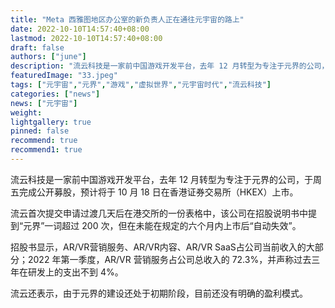 ```yaml
---
title: "Meta 西雅图地区办公室的新负责人正在通往元宇宙的路上"
date: 2022-10-10T14:57:40+08:00
lastmod: 2022-10-10T14:57:40+08:00
draft: false
authors: ["june"]
description: "流云科技是一家前中国游戏开发平台，去年 12 月转型为专注于元界的公司，于周五完成公开募股，预计将于 10 月 18 日在香港证券交易所（HKEX）上市。"
featuredImage: "33.jpeg"
tags: ["元宇宙","元界","游戏","虚拟世界","元宇宙时代","流云科技"]
categories: ["news"]
news: ["元宇宙"]
weight: 
lightgallery: true
pinned: false
recommend: true
recommend1: true
---
```




流云科技是一家前中国游戏开发平台，去年 12 月转型为专注于元界的公司，于周五完成公开募股，预计将于 10 月 18 日在香港证券交易所（HKEX）上市。

流云首次提交申请过渡几天后在港交所的一份表格中，该公司在招股说明书中提到“元界”一词超过 200 次，但在未能在规定的六个月内上市后“自动失效”。

招股书显示，AR/VR营销服务、AR/VR内容、AR/VR SaaS占公司当前收入的大部分；2022 年第一季度，AR/VR 营销服务占公司总收入的 72.3%，并声称过去三年在研发上的支出不到 4%。

流云还表示，由于元界的建设还处于初期阶段，目前还没有明确的盈利模式。

